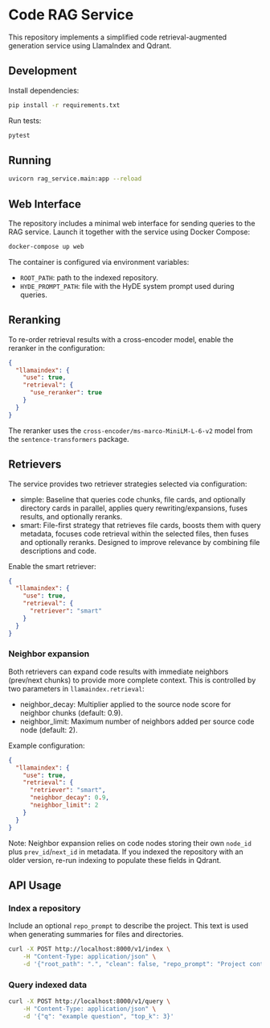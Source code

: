 # Code RAG Service

This repository implements a simplified code retrieval-augmented generation service using LlamaIndex and Qdrant.

## Development

Install dependencies:

```bash
pip install -r requirements.txt
```

Run tests:

```bash
pytest
```

## Running

```bash
uvicorn rag_service.main:app --reload
```

## Web Interface

The repository includes a minimal web interface for sending queries to the RAG service.
Launch it together with the service using Docker Compose:

```bash
docker-compose up web
```

The container is configured via environment variables:

- `ROOT_PATH`: path to the indexed repository.
- `HYDE_PROMPT_PATH`: file with the HyDE system prompt used during queries.

## Reranking

To re-order retrieval results with a cross-encoder model, enable the reranker in the
configuration:

```json
{
  "llamaindex": {
    "use": true,
    "retrieval": {
      "use_reranker": true
    }
  }
}
```

The reranker uses the ``cross-encoder/ms-marco-MiniLM-L-6-v2`` model from the
``sentence-transformers`` package.

## Retrievers

The service provides two retriever strategies selected via configuration:

- simple: Baseline that queries code chunks, file cards, and optionally directory cards in parallel,
  applies query rewriting/expansions, fuses results, and optionally reranks.
- smart: File-first strategy that retrieves file cards, boosts them with query metadata, focuses code retrieval
  within the selected files, then fuses and optionally reranks. Designed to improve relevance by combining
  file descriptions and code.

Enable the smart retriever:

```json
{
  "llamaindex": {
    "use": true,
    "retrieval": {
      "retriever": "smart"
    }
  }
}
```

### Neighbor expansion

Both retrievers can expand code results with immediate neighbors (prev/next chunks) to provide more complete
context. This is controlled by two parameters in ``llamaindex.retrieval``:

- neighbor_decay: Multiplier applied to the source node score for neighbor chunks (default: 0.9).
- neighbor_limit: Maximum number of neighbors added per source code node (default: 2).

Example configuration:

```json
{
  "llamaindex": {
    "use": true,
    "retrieval": {
      "retriever": "smart",
      "neighbor_decay": 0.9,
      "neighbor_limit": 2
    }
  }
}
```

Note: Neighbor expansion relies on code nodes storing their own ``node_id`` plus ``prev_id``/``next_id`` in metadata.
If you indexed the repository with an older version, re-run indexing to populate these fields in Qdrant.

## API Usage

### Index a repository

Include an optional ``repo_prompt`` to describe the project. This text is used when generating
summaries for files and directories.

```bash
curl -X POST http://localhost:8000/v1/index \
    -H "Content-Type: application/json" \
    -d '{"root_path": ".", "clean": false, "repo_prompt": "Project context"}'
```

### Query indexed data

```bash
curl -X POST http://localhost:8000/v1/query \
    -H "Content-Type: application/json" \
    -d '{"q": "example question", "top_k": 3}'
```
